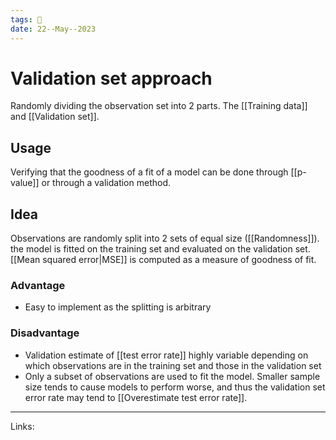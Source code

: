 ```yaml
---
tags: 🌱
date: 22--May--2023
---
```


# Validation set approach

Randomly dividing the observation set into 2 parts. The [[Training data]] and [[Validation set]].
## Usage
Verifying that the goodness of a fit of a model can be done through [[p-value]] or through a validation method.
## Idea
Observations are randomly split into 2 sets of equal size ([[Randomness]]). the model is fitted on the training set and evaluated on the validation set. [[Mean squared error|MSE]] is computed as a measure of goodness of fit.
### Advantage
- Easy to implement as the splitting is arbitrary
### Disadvantage
- Validation estimate of [[test error rate]] highly variable depending on which observations are in the training set and those in the validation set
- Only a subset of observations are used to fit the model. Smaller sample size tends to cause models to perform worse, and thus the validation set error rate may tend to [[Overestimate test error rate]].

---
Links: 